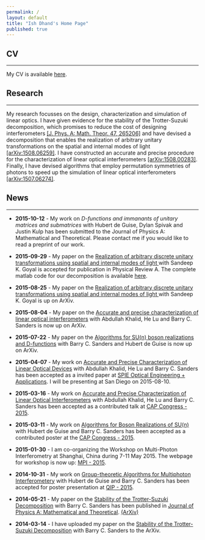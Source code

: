 ```yaml
---
permalink: /
layout: default
title: "Ish Dhand's Home Page"
published: true
---
```









## CV
----------------

My CV is available [here](https://ishdhand.github.com/CV_Ish_Dhand.pdf).


## Research
----------------

My research focusses on the design, characterization and simulation of linear optics. I have given evidence for the stability of the Trotter-Suzuki decomposition, which promises to reduce the cost of designing interferometers [[J. Phys. A: Math. Theor. 47, 265206]](http://dx.doi.org/10.1088/1751-8113/47/26/265206) and have devised a decomposition that enables the realization of arbitrary unitary transformations on the spatial and internal modes of light [[arXiv:1508.06259]](http://arxiv.org/abs/1508.06259). I have constructed an accurate and precise procedure for the characterization of linear optical interferometers [[arXiv:1508.00283]](http://arxiv.org/abs/1508.00283). Finally, I have devised algorithms that employ permutation symmetries of photons to speed up the simulation of linear optical interferometers [[arXiv:1507.06274]](http://arxiv.org/abs/1507.06274).

## News
----------------

* **2015-10-12** - My work on *D-functions and immanants of unitary matrices and submatrices* with Hubert de Guise, Dylan Spivak and Justin Kulp has been submitted to the Journal of Physics A: Mathematical and Theoretical. Please contact me if you would like to read a preprint of our work.

* **2015-09-29** - My paper on the [Realization of arbitrary discrete unitary transformations using spatial and internal modes of light
](http://arxiv.org/abs/1508.06259) with Sandeep K. Goyal is accepted for publication in Physical Review A. The complete matlab code for our decomposition is available [here](https://github.com/ishdhand/Internal-Spatial-Decomposition).

* **2015-08-25** - My paper on the [Realization of arbitrary discrete unitary transformations using spatial and internal modes of light
](http://arxiv.org/abs/1508.06259) with Sandeep K. Goyal is up on ArXiv.

* **2015-08-04** - My paper on the [Accurate and precise characterization of linear optical interferometers](http://arxiv.org/abs/1508.00283) with Abdullah Khalid, He Lu and Barry C. Sanders is now up on ArXiv.

* **2015-07-22** - My paper on the [Algorithms for SU(n) boson realizations and D-functions](http://arxiv.org/abs/1507.06274) with Barry C. Sanders and Hubert de Guise is now up on ArXiv.

* **2015-04-07** - My work on [Accurate and Precise Characterization of Linear Optical Devices](http://spie.org/OP416) with Abdullah Khalid, He Lu and Barry C. Sanders has been accepted as a invited paper at [SPIE Optical Engineering + Applications](http://spie.org/x30491.xml?WT.mc_id=ROP15GB). I will be presenting at San Diego on 2015-08-10. 

* **2015-03-16** - My work on [Accurate and Precise Characterization of Linear Optical Interferometers](https://indico.cern.ch/event/355942/contribution/528) with Abdullah Khalid, He Lu and Barry C. Sanders has been accepted as a contributed talk at [CAP Congress - 2015](http://www.cap.ca/en/congress/2015).

* **2015-03-11** - My work on [Algorithms for Boson Realizations of SU(n)](https://indico.cern.ch/event/355942/session/267/contribution/665) with Hubert de Guise and Barry C. Sanders has been accepted as a contributed poster at the [CAP Congress - 2015](http://www.cap.ca/en/congress/2015).

* **2015-01-30** - I am co-organizing the Workshop on Multi-Photon Interferometry at Shanghai, China during 7-11 May 2015. The webpage for workshop is now up: [MPI - 2015](http://mpi2015.org).

* **2014-10-31** - My work on [Group-theoretic Algorithms for Multiphoton Interferometery](http://www.quantum-lab.org/qip2015/posters/87-Dhand.pdf) with Hubert de Guise and Barry C. Sanders has been accepted for poster presentation at [QIP - 2015](http://quantum-lab.org/qip2015/).

* **2014-05-21** - My paper on the [Stability of the Trotter-Suzuki Decomposition](http://iopscience.iop.org/1751-8121/47/26/265206/) with Barry C. Sanders has been published in [Journal of Physics A: Mathematical and Theoretical](http://iopscience.iop.org/1751-8121/). [(ArXiv)](http://arxiv.org/abs/1403.3469)

* **2014-03-14** - I have uploaded my paper on the [Stability of the Trotter-Suzuki Decomposition](http://arxiv.org/abs/1403.3469) with Barry C. Sanders to the ArXiv.
